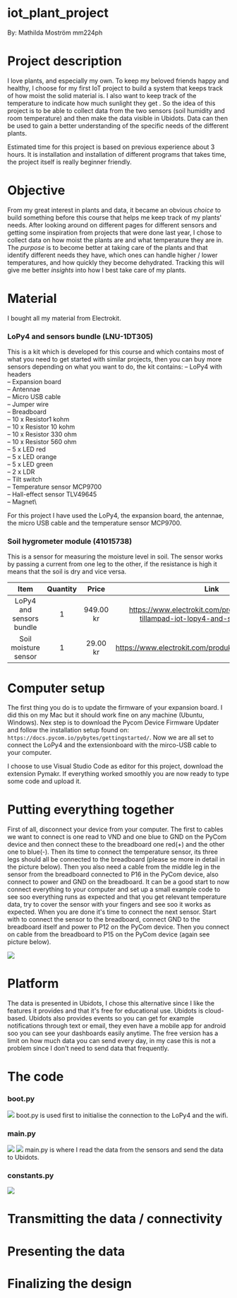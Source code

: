 # iot_plant_project
By: Mathilda Moström mm224ph

# Project description
I love plants, and especially my own. To keep my beloved friends happy and healthy, I choose for my first IoT project to build a system that keeps track of how moist the solid material is. I also want to keep track of the temperature to indicate how much sunlight they get . So the idea of this project is to be able to collect data from the two sensors (soil humidity and room temperature) and then make the data visible in Ubidots. Data can then be used to gain a better understanding of the specific needs of the different plants.

Estimated time for this project is based on previous experience about 3 hours. It is installation and installation of different programs that takes time, the project itself is really beginner friendly.

# Objective
From my great interest in plants and data, it became an obvious *choice* to build something before this course that helps me keep track of my plants' needs. After looking around on different pages for different sensors and getting some inspiration from projects that were done last year, I chose to collect data on how moist the plants are and what temperature they are in. The *purpose* is to become better at taking care of the plants and that identify different needs they have, which ones can handle higher / lower temperatures, and how quickly they become dehydrated. Tracking this will give me better *insights* into how I best take care of my plants.

# Material
I bought all my material from Electrokit. 
### LoPy4 and sensors bundle (LNU-1DT305)
This is a kit which is developed for this course and which contains most of what you need to get started with similar projects, then you can buy more sensors depending on what you want to do, the kit contains:
– LoPy4 with headers\
– Expansion board\
– Antennae\
– Micro USB cable\
– Jumper wire\
– Breadboard\
– 10 x Resistor1 kohm\
– 10 x Resistor 10 kohm\
– 10 x Resistor 330 ohm\
– 10 x Resistor 560 ohm\
– 5 x LED red\
– 5 x LED orange\
– 5 x LED green\
– 2 x LDR\
– Tilt switch\
– Temperature sensor MCP9700\
– Hall-effect sensor TLV49645\
– Magnet\

For this project I have used the LoPy4, the expansion board, the antennae, the micro USB cable and the temperature sensor MCP9700. 

### Soil hygrometer module (41015738)
This is a sensor for measuring the moisture level in soil. The sensor works by passing a current from one leg to the other, if the resistance is high it means that the soil is dry and vice versa.


| Item       | Quantity | Price   | Link |
| :----------: | :--: | :----: | :------:|
| LoPy4 and sensors bundle | 1 | 949.00 kr | https://www.electrokit.com/produkt/lnu-1dt305-tillampad-iot-lopy4-and-sensors-bundle/ |
| Soil moisture sensor | 1 | 29.00 kr | https://www.electrokit.com/produkt/jordfuktighetssensor/ |

# Computer setup
The first thing you do is to update the firmware of your expansion board. I did this on my Mac but it should work fine on any machine (Ubuntu, Windows). Nex step is to download the Pycom Device Firmware Updater and follow the installation setup found on: ``` https://docs.pycom.io/pybytes/gettingstarted/ ```. Now we are all set to connect the LoPy4 and the extensionboard with the mirco-USB cable to your computer.  

I choose to use Visual Studio Code as editor for this project, download the extension Pymakr. If everything worked smoothly you are now ready to type some code and upload it. 

# Putting everything together
First of all, disconnect your device from your computer. The first to cables we want to connect is one read to VND and one blue to GND on the PyCom device and then connect these to the breadboard one red(+) and the other one to blue(-). Then its time to connect the temperature sensor, its three legs should all be connected to the breadboard (please se more in detail in the picture below). Then you also need a cable from the middle leg in the sensor from the breadboard connected to P16 in the PyCom device, also connect to power and GND on the breadboard. It can be a good start to now connect everything to your computer and set up a small example code to see soo everything runs as expected and that you get relevant temperature data, try to cover the sensor with your fingers and see soo it works as expected. When you are done it's time to connect the next sensor. Start with to connect the sensor to the breadboard, connect GND to the breadboard itself and power to P12 on the PyCom device. Then you connect on cable from the breadboard to P15 on the PyCom device (again see picture below).

![](img/iot_project.png)

# Platform
The data is presented in Ubidots, I chose this alternative since I like the features it provides and that it's free for educational use. Ubidots is cloud-based. Ubidots also provides events so you can get for example notifications through text or email, they even have a mobile app for android soo you can see your dashboards easily anytime. The free version has a limit on how much data you can send every day, in my case this is not a problem since I don't need to send data that frequently. 

# The code

### boot.py
![](img/boot.png)
boot.py is used first to initialise the connection to the LoPy4 and the wifi.

### main.py
![](img/main.png)
![](img/main_whiel.png)
main.py is where I read the data from the sensors and send the data to Ubidots.

### constants.py
![](img/constants.png)

# Transmitting the data / connectivity

# Presenting the data

# Finalizing the design
